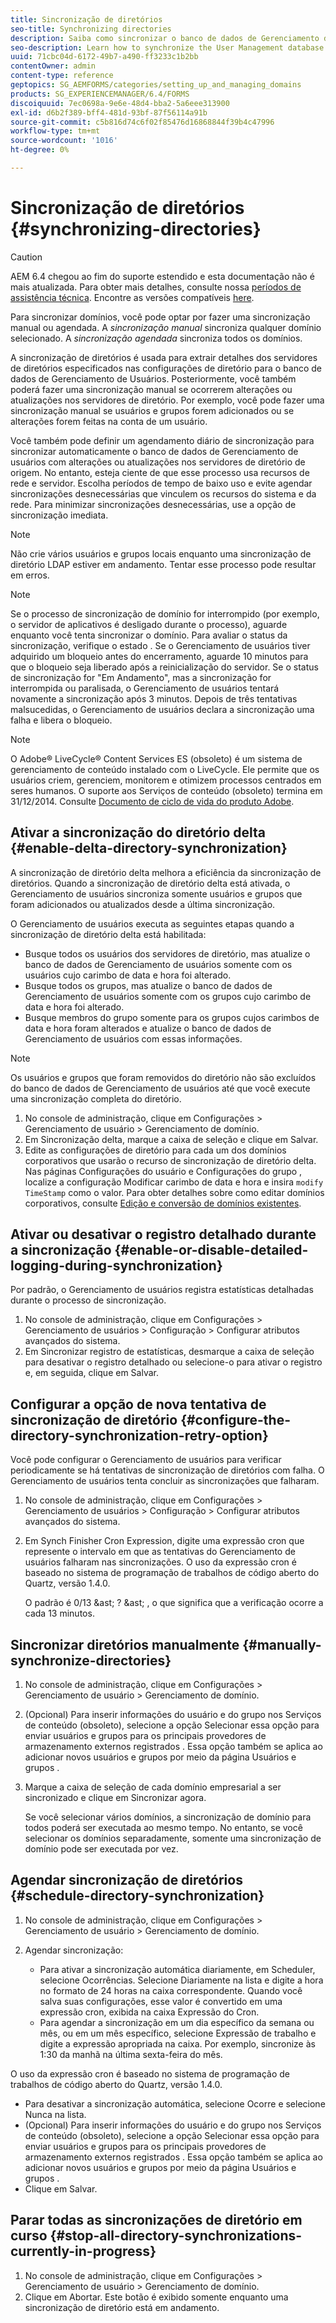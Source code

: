 ```yaml
---
title: Sincronização de diretórios
seo-title: Synchronizing directories
description: Saiba como sincronizar o banco de dados de Gerenciamento de usuários com alterações nos servidores de diretório de origem usando sincronização manual ou agendada.
seo-description: Learn how to synchronize the User Management database with changes to the source directory servers using manual or scheduled synchronization.
uuid: 71cbc04d-6172-49b7-a490-ff3233c1b2bb
contentOwner: admin
content-type: reference
geptopics: SG_AEMFORMS/categories/setting_up_and_managing_domains
products: SG_EXPERIENCEMANAGER/6.4/FORMS
discoiquuid: 7ec0698a-9e6e-48d4-bba2-5a6eee313900
exl-id: d6b2f389-bff4-481d-93bf-87f56114a91b
source-git-commit: c5b816d74c6f02f85476d16868844f39b4c47996
workflow-type: tm+mt
source-wordcount: '1016'
ht-degree: 0%

---
```


# Sincronização de diretórios {#synchronizing-directories}

>[!CAUTION]
>
>AEM 6.4 chegou ao fim do suporte estendido e esta documentação não é mais atualizada. Para obter mais detalhes, consulte nossa [períodos de assistência técnica](https://helpx.adobe.com/br/support/programs/eol-matrix.html). Encontre as versões compatíveis [here](https://experienceleague.adobe.com/docs/).

Para sincronizar domínios, você pode optar por fazer uma sincronização manual ou agendada. A *sincronização manual* sincroniza qualquer domínio selecionado. A *sincronização agendada* sincroniza todos os domínios.

A sincronização de diretórios é usada para extrair detalhes dos servidores de diretórios especificados nas configurações de diretório para o banco de dados de Gerenciamento de Usuários. Posteriormente, você também poderá fazer uma sincronização manual se ocorrerem alterações ou atualizações nos servidores de diretório. Por exemplo, você pode fazer uma sincronização manual se usuários e grupos forem adicionados ou se alterações forem feitas na conta de um usuário.

Você também pode definir um agendamento diário de sincronização para sincronizar automaticamente o banco de dados de Gerenciamento de usuários com alterações ou atualizações nos servidores de diretório de origem. No entanto, esteja ciente de que esse processo usa recursos de rede e servidor. Escolha períodos de tempo de baixo uso e evite agendar sincronizações desnecessárias que vinculem os recursos do sistema e da rede. Para minimizar sincronizações desnecessárias, use a opção de sincronização imediata.

>[!NOTE]
>
>Não crie vários usuários e grupos locais enquanto uma sincronização de diretório LDAP estiver em andamento. Tentar esse processo pode resultar em erros.

>[!NOTE]
>
>Se o processo de sincronização de domínio for interrompido (por exemplo, o servidor de aplicativos é desligado durante o processo), aguarde enquanto você tenta sincronizar o domínio. Para avaliar o status da sincronização, verifique o estado . Se o Gerenciamento de usuários tiver adquirido um bloqueio antes do encerramento, aguarde 10 minutos para que o bloqueio seja liberado após a reinicialização do servidor. Se o status de sincronização for &quot;Em Andamento&quot;, mas a sincronização for interrompida ou paralisada, o Gerenciamento de usuários tentará novamente a sincronização após 3 minutos. Depois de três tentativas malsucedidas, o Gerenciamento de usuários declara a sincronização uma falha e libera o bloqueio.

>[!NOTE]
>
>O Adobe® LiveCycle® Content Services ES (obsoleto) é um sistema de gerenciamento de conteúdo instalado com o LiveCycle. Ele permite que os usuários criem, gerenciem, monitorem e otimizem processos centrados em seres humanos. O suporte aos Serviços de conteúdo (obsoleto) termina em 31/12/2014. Consulte [Documento de ciclo de vida do produto Adobe](https://www.adobe.com/support/products/enterprise/eol/eol_matrix.html).

## Ativar a sincronização do diretório delta {#enable-delta-directory-synchronization}

A sincronização de diretório delta melhora a eficiência da sincronização de diretórios. Quando a sincronização de diretório delta está ativada, o Gerenciamento de usuários sincroniza somente usuários e grupos que foram adicionados ou atualizados desde a última sincronização.

O Gerenciamento de usuários executa as seguintes etapas quando a sincronização de diretório delta está habilitada:

* Busque todos os usuários dos servidores de diretório, mas atualize o banco de dados de Gerenciamento de usuários somente com os usuários cujo carimbo de data e hora foi alterado.
* Busque todos os grupos, mas atualize o banco de dados de Gerenciamento de usuários somente com os grupos cujo carimbo de data e hora foi alterado.
* Busque membros do grupo somente para os grupos cujos carimbos de data e hora foram alterados e atualize o banco de dados de Gerenciamento de usuários com essas informações.

>[!NOTE]
>
>Os usuários e grupos que foram removidos do diretório não são excluídos do banco de dados de Gerenciamento de usuários até que você execute uma sincronização completa do diretório.

1. No console de administração, clique em Configurações > Gerenciamento de usuário > Gerenciamento de domínio.
1. Em Sincronização delta, marque a caixa de seleção e clique em Salvar.
1. Edite as configurações de diretório para cada um dos domínios corporativos que usarão o recurso de sincronização de diretório delta. Nas páginas Configurações do usuário e Configurações do grupo , localize a configuração Modificar carimbo de data e hora e insira `modify TimeStamp` como o valor. Para obter detalhes sobre como editar domínios corporativos, consulte [Edição e conversão de domínios existentes](/help/forms/using/admin-help/editing-converting-existing-domains.md#editing-and-converting-existing-domains).

## Ativar ou desativar o registro detalhado durante a sincronização {#enable-or-disable-detailed-logging-during-synchronization}

Por padrão, o Gerenciamento de usuários registra estatísticas detalhadas durante o processo de sincronização.

1. No console de administração, clique em Configurações > Gerenciamento de usuários > Configuração > Configurar atributos avançados do sistema.
1. Em Sincronizar registro de estatísticas, desmarque a caixa de seleção para desativar o registro detalhado ou selecione-o para ativar o registro e, em seguida, clique em Salvar.

## Configurar a opção de nova tentativa de sincronização de diretório {#configure-the-directory-synchronization-retry-option}

Você pode configurar o Gerenciamento de usuários para verificar periodicamente se há tentativas de sincronização de diretórios com falha. O Gerenciamento de usuários tenta concluir as sincronizações que falharam.

1. No console de administração, clique em Configurações > Gerenciamento de usuários > Configuração > Configurar atributos avançados do sistema.
1. Em Synch Finisher Cron Expression, digite uma expressão cron que represente o intervalo em que as tentativas do Gerenciamento de usuários falharam nas sincronizações. O uso da expressão cron é baseado no sistema de programação de trabalhos de código aberto do Quartz, versão 1.4.0.

   O padrão é 0/13 &amp;ast; ? &amp;ast; , o que significa que a verificação ocorre a cada 13 minutos.

## Sincronizar diretórios manualmente {#manually-synchronize-directories}

1. No console de administração, clique em Configurações > Gerenciamento de usuário > Gerenciamento de domínio.
1. (Opcional) Para inserir informações do usuário e do grupo nos Serviços de conteúdo (obsoleto), selecione a opção Selecionar essa opção para enviar usuários e grupos para os principais provedores de armazenamento externos registrados . Essa opção também se aplica ao adicionar novos usuários e grupos por meio da página Usuários e grupos .
1. Marque a caixa de seleção de cada domínio empresarial a ser sincronizado e clique em Sincronizar agora.

   Se você selecionar vários domínios, a sincronização de domínio para todos poderá ser executada ao mesmo tempo. No entanto, se você selecionar os domínios separadamente, somente uma sincronização de domínio pode ser executada por vez.

## Agendar sincronização de diretórios {#schedule-directory-synchronization}

1. No console de administração, clique em Configurações > Gerenciamento de usuário > Gerenciamento de domínio.
1. Agendar sincronização:

   * Para ativar a sincronização automática diariamente, em Scheduler, selecione Ocorrências. Selecione Diariamente na lista e digite a hora no formato de 24 horas na caixa correspondente. Quando você salva suas configurações, esse valor é convertido em uma expressão cron, exibida na caixa Expressão do Cron.
   * Para agendar a sincronização em um dia específico da semana ou mês, ou em um mês específico, selecione Expressão de trabalho e digite a expressão apropriada na caixa. Por exemplo, sincronize às 1:30 da manhã na última sexta-feira do mês.

O uso da expressão cron é baseado no sistema de programação de trabalhos de código aberto do Quartz, versão 1.4.0.

* Para desativar a sincronização automática, selecione Ocorre e selecione Nunca na lista.
* (Opcional) Para inserir informações do usuário e do grupo nos Serviços de conteúdo (obsoleto), selecione a opção Selecionar essa opção para enviar usuários e grupos para os principais provedores de armazenamento externos registrados . Essa opção também se aplica ao adicionar novos usuários e grupos por meio da página Usuários e grupos .
* Clique em Salvar.

## Parar todas as sincronizações de diretório em curso {#stop-all-directory-synchronizations-currently-in-progress}

1. No console de administração, clique em Configurações > Gerenciamento de usuário > Gerenciamento de domínio.
1. Clique em Abortar. Este botão é exibido somente enquanto uma sincronização de diretório está em andamento.
